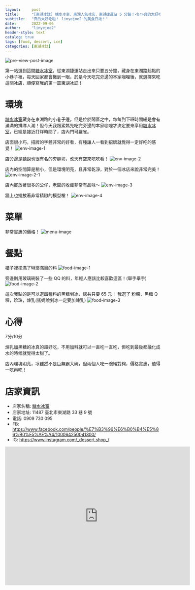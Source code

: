 ```yaml
---
layout:     post
title:      "[東湖冰誌] 糖水冰室．東湖人氣冰店．東湖捷運站 5 分鐘！<br>真的太好吃啦！ linyejoe2 的美食日誌！"
subtitle:   "真的太好吃啦！ linyejoe2 的美食日誌！"
date:       2022-09-06
author:     "linyejoe2"
header-style: text
catalog: true
tags: [food, dessert, ice]
categories: [東湖冰誌]
---
```


![pre-view-post-image](https://i.imgur.com/6Xw3l82.png)

第一站選到這間[糖水冰室]，從東湖捷運站走出來只要五分鐘，藏身在東湖路起點的小巷子裡，每天回家都會撇到一眼，於是今天吃完旁邊的本家咖哩後，就選擇來吃這間冰店，順便寫我的第一篇東湖冰誌！

<!--more-->

# 環境

[糖水冰室]藏身在東湖路的小巷子邊，但是位於鬧區之中，每每到下班時間總是會有滿滿的排隊人潮！但今天我跟鯊媽先吃完旁邊的本家咖哩才決定要來享用[糖水冰室]，已經是接近打烊時間了，店內門可羅雀。

店面很小巧，招牌的字體非常的好看，有種讓人一看到招牌就覺得一定好吃的感覺！
![env-image-1](https://i.imgur.com/6Xw3l82.png)

店旁邊是聽說也很有名的夯麵坊，改天有空來吃吃看！
![env-image-2](https://i.imgur.com/Yx6KlEI.png)

店內的空間算是稍小，但是環境明亮，且非常乾淨，對於一個冰店來說非常完美！
![env-image-2-1](https://i.imgur.com/s9yGQm4.jpg)

店內擺放著很多的公仔，老闆的收藏非常有品味～
![env-image-3](https://i.imgur.com/V6JTg6z.jpg)

牆上也擺放著非常精緻的模型槍！
![env-image-4](https://i.imgur.com/BKlXHVg.jpg)

# 菜單

非常實惠的價格！
![menu-image](https://i.imgur.com/cU1TutZ.jpg)

# 餐點

櫃子裡擺滿了琳瑯滿目的料
![food-image-1](https://i.imgur.com/F5keZ27.jpg)

旁邊則用玻璃碗裝了一些 QQ 的料，年輕人應該比較喜歡這區！(舉手舉手)
![food-image-2](https://i.imgur.com/PccIh4d.jpg)

這次我點的是可以選四種料的黑糖剉冰，總共只要 65 元！
我選了 粉粿，黑糖 Q 粿，珍珠，煉乳(鯊媽說剉冰一定要加煉乳)
![food-image-3](https://i.imgur.com/xfHcjxZ.png)

# 心得

<p class='text-h2'>7分/10分</p>

煉乳加黑糖的冰真的超好吃，不用加料就可以一直吃一直吃，但吃到最後都融化成水的時候就覺得太甜了。

店內環境明亮，冰雖然不是巨無霸大碗，但兩個人吃一碗絕對夠，價格實惠，值得一吃再吃！

# 店家資訊

+ 店家名稱: [糖水冰室]
+ 店家地址: 11487 臺北市東湖路 33 巷 9 號
+ 電話: 0909 730 095
+ FB: https://www.facebook.com/people/%E7%B3%96%E6%B0%B4%E5%86%B0%E5%AE%A4/100064250041300/
+ IG: https://www.instagram.com/_dessert.shop_/

<iframe src="https://www.google.com/maps/embed?pb=!1m14!1m8!1m3!1d14455.854404075704!2d121.6136303!3d25.0692228!3m2!1i1024!2i768!4f13.1!3m3!1m2!1s0x0%3A0x5ceafc67f499b76c!2z57OW5rC05Yaw5a6k!5e0!3m2!1sen!2stw!4v1663818322560!5m2!1sen!2stw" width="600" height="450" style="border:0;" allowfullscreen="" loading="lazy" referrerpolicy="no-referrer-when-downgrade"></iframe>

[糖水冰室]: /2022/09/06/yummyummy/dessert-shop/
